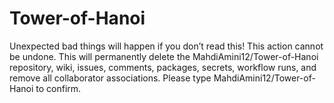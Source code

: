 # Tower-of-Hanoi
Unexpected bad things will happen if you don’t read this! This action cannot be undone. This will permanently delete the MahdiAmini12/Tower-of-Hanoi repository, wiki, issues, comments, packages, secrets, workflow runs, and remove all collaborator associations.  Please type MahdiAmini12/Tower-of-Hanoi to confirm.
